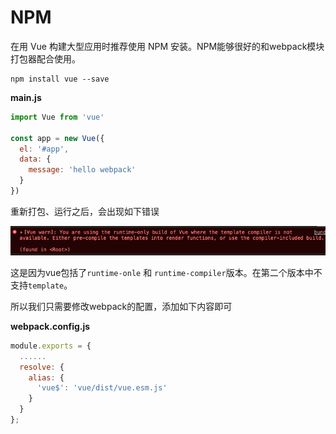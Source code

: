 # NPM

在用 Vue 构建大型应用时推荐使用 NPM 安装。NPM能够很好的和webpack模块打包器配合使用。

```shell
npm install vue --save
```

**main.js**

```js
import Vue from 'vue'

const app = new Vue({
  el: '#app',
  data: {
    message: 'hello webpack'
  }
})
```

重新打包、运行之后，会出现如下错误

![](images/WX20200121-201533.png)

这是因为vue包括了`runtime-onle` 和 `runtime-compiler`版本。在第二个版本中不支持`template`。

所以我们只需要修改webpack的配置，添加如下内容即可

**webpack.config.js**

```js
module.exports = {
  ......
  resolve: {
    alias: {
      'vue$': 'vue/dist/vue.esm.js'
    }
  }
};
```

